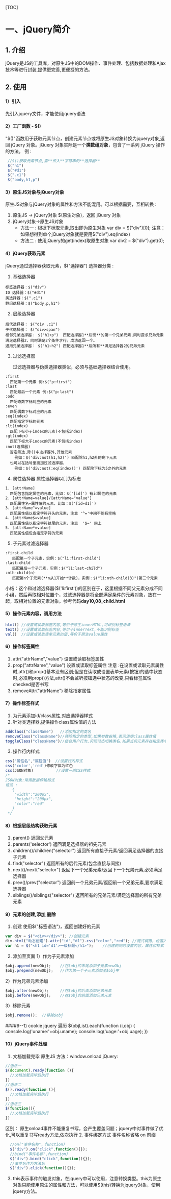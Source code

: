 [TOC]
# 一、jQuery简介
## 1. 介绍 
jQuery是JS的工具库，对原生JS中的DOM操作、事件处理、包括数据处理和Ajax技术等进行封装,提供更完善,更便捷的方法。
## 2. 使用 
#### 1）引入
先引入jquery文件，才能使用jquery语法
#### 2）工厂函数 - $()
"$()"函数用于获取元素节点，创建元素节点或将原生JS对象转换为jquery对象,返回 jQuery 对象。jQuery 对象实际是一个**类数组对象**，包含了一系列 jQuery 操作的方法。
例 :
```javascript
 //$()获取元素节点,需**传入**字符串的**选择器**
 $("h1")
 $("#d1")
 $(".c1")
 $("body,h1,p")
```
#### 3）原生JS对象与jQuery对象
原生JS对象与jQuery对象的属性和方法不能混用。可以根据需要，互相转换 :
1. 原生JS → jQuery对象
  $(原生对象)，返回 jQuery 对象
2. jQuery对象→原生JS对象
    + 方法一 : 根据下标取元素,取出即为原生对象
      var div = $("div")[0];
	注意：如果想得到单个jQuery对象就是要用$("div").eq(index)
    + 方法二 : 使用jQuery的get(index)取原生对象
      var div2 = $("div").get(0);
#### 4）jQuery获取元素
jQuery通过选择器获取元素，$("选择器")
选择器分类 :
1. 基础选择器
```text
标签选择器：$("div")
ID 选择器：$("#d1")
类选择器：$(".c1")
群组选择器：$("body,p,h1")
```
2. 层级选择器
```text
后代选择器： $("div .c1")
子代选择器： $("div>span")
相邻兄弟选择器： $("h1+p")  匹配选择器1**后面**的第一个兄弟元素,同时要求兄弟元素满足选择器2，同时满足2个条件才行。成功返回一个。
通用兄弟选择器： $("h1~h2") 匹配选择器1**后所有**满足选择器2的兄弟元素
```
3. 过滤选择器

   过滤选择器与伪类选择器类似，必须与基础选择器结合使用。
```text
:first
  匹配第一个元素 例:$("p:first")
:last
  匹配最后一个元素 例:$("p:last")
:odd
  匹配奇数下标对应的元素
:even
  匹配偶数下标对应的元素
:eq(index)
  匹配指定下标的元素
:lt(index)
  匹配下标小于index的元素(不包括index)
:gt(index)
  匹配下标大于index的元素(不包括index)
:not(选择器)
  否定筛选,除()中选择器外,其他元素 
	例如：$('div:not(h1,h2)') 匹配除h1,h2外的剩下元素
  也可以在括号里面加过滤选择器，
	例如：$('div:not(:eq(index))') 匹配除下标为5之外的元素
```
4. 属性选择器
   属性选择器以[ ]为标志
	
```text
1. [attrName]
  匹配包含指定属性的元素，比如：$('[id]') 有id属性的元素
2. [attrName=value]/[attrName="value"]
  匹配属性名=属性值的元素，比如：$('[id=d1]')
3. [attrName^=value]
  匹配属性值以指定字符开头的元素，注意 '^='中间不能有空格
4. [attrName$=value]
  匹配属性值以指定字符结尾的元素，注意  '$=' 同上
5. [attrName*=value]
  匹配属性值包含指定字符的元素
```


5. 子元素过滤选择器

```text
:first-child
   匹配第一个子元素，实例：$("li:first-child")
:last-child
   匹配最后一个子元素，实例：$("li:last-child")
:nth-child(n)
   匹配第n个子元素(**n从1开始**计数)，实例：$("li:nth-child(3)")第三个元素
```
小结：这个和过滤选择器($('li:first'))的区别在于，这里根据不同父元素分成不同小组，然后再取相对位置个，过滤选择器是将全部满足条件的元素对象，放在一起，取相对位置的元素对象。参考代码**day10,08_child.html**

#### 5）操作元素内容，调用方法
```javascript
html() //设置或读取标签内容,等价于原生innerHTML,可识别标签语法
text() //设置或读取标签内容,等价于innerText,不能识别标签
val()  //设置或读取表单元素的值,等价于原生value属性
```
#### 6）操作标签属性
1. attr("attrName","value")
    设置或读取标签属性
2. prop("attrName","value")
    设置或读取标签属性
    注意 :在设置或读取元素属性时,attr()和prop()基本没有区别;但是在读取或设置表单元素(按钮)的选中状态时,必须用prop()方法,attr()不会监听按钮选中状态的改变,只看标签属性checked是否书写
3. removeAttr("attrName")
    移除指定属性
#### 7）操作标签样式
1. 为元素添加id/class属性,对应选择器样式
2. 针对类选择器,提供操作class属性值的方法
```javascript
addClass("className")	//添加指定的类名
removeClass("className")//移除指定的类型,如果参数省略,表示清空class属性值
toggleClass("className")//结合用户行为,实现动态切换类名.如果当前元素存在指定类名,则移除;不存在则添加
```
3. 操作行内样式
```javascript
css("属性名","属性值")  //设置行内样式
css('color','red')修改字体为红色
css(JSON对象)			 //设置一组CSS样式
/*
JSON对象:常用数据传输格式
语法 :
   {
    "width":"200px",
    "height":"200px",
    "color":"red"
   }
 */
```
#### 8）根据层级结构获取元素
1. parent()
   返回父元素
2. parents('selector')
    返回满足选择器的祖先元素
3. children()/children("selector")
  返回所有直接子元素/返回满足选择器的直接子元素
4. find("selector")
   返回所有的后代元素(包含直接与间接)
5. next()/next("selector")
   返回下一个兄弟元素/返回下一个兄弟元素,必须满足选择器
6. prev()/prev("selector")
   返回前一个兄弟元素/返回前一个兄弟元素,要求满足选择器
7. siblings()/siblings("selector")
   返回所有的兄弟元素/满足选择器的所有兄弟元素
#### 9）元素的创建,添加,删除
1. 创建 
   使用$("标签语法")，返回创建好的元素
```javascript
var div = $("<div></div>");	//创建元素
div.html("动态创建").attr("id","d1").css("color","red"); //链式调用，设置内容和属性
var h1 = $("<h1 id='d1'>一级标题</h1>");	//创建的同时设置内容，属性和样式
```
2. 添加至页面 
   1）作为子元素添加
```javascript
$obj.append(newObj);	//在$obj的末尾添加子元素newObj
$obj.prepend(newObj);	//作为第一个子元素添加至$obj中
```
2）作为兄弟元素添加
```javascript
$obj.after(newObj);		//在$obj的后面添加兄弟元素
$obj.before(newObj);	//在$obj的前面添加兄弟元素
```
3）移除元素 
```javascript
$obj.remove();	//移除$obj
```


####9--1) cookie
	jquery 遍历
	 $(objList).each(function (i,obj) {
            console.log('uname:'+obj.uname);
            console.log('uage:'+obj.uage);
        	})
#### 10）jQuery事件处理
1. 文档加载完毕
   原生JS 方法：window.onload
   jQuery:
```javascript
//语法一 
$(document).ready(function (){
  //文档加载完毕后执行
})
//语法二 
$().ready(function (){
  //文档加载完毕后执行
})
//语法三 
$(function(){
  //文档加载完毕后执行
})
```
区别：
原生onload事件不能重复书写，会产生覆盖问题；jquery中对事件做了优化,可以重复书写ready方法,依次执行
2. 事件绑定方式
   事件名称省略 on 前缀
```javascript
  //on("事件名称"，function)
  $("div").on("click",function(){});
  //bind("事件名称",function)
  $("div").bind("click",function(){});
  //事件名作为方法名
  $("div").click(function(){});  
```
3. this表示事件的触发对象，在jquery中可以使用，注意转换类型。this为原生对象只能使用原生的属性和方法，可以使用$(this)转换为jquery对象，使用jquery方法。
